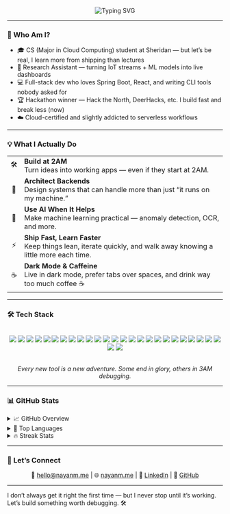 <div align="center">

![Typing SVG](https://readme-typing-svg.demolab.com?font=Fira+Code&pause=1000&color=00FFFF&center=true&vCenter=true&random=false&width=450&lines=%F0%9F%A7%99%E2%80%8D%E2%99%82%EF%B8%8F+Greetings%2C+Fellow+Wanderer!+%F0%9F%9A%80;I'm+Nayan+Mapara!+%F0%9F%A7%91%E2%80%8D%F0%9F%92%BB;A+Student+%F0%9F%91%A8%E2%80%8D%F0%9F%8E%93+%7C+Tech+Enthusiast+%F0%9F%92%BB;I+welcome+you+to+my+profile!+%E2%8F%B3;Don't+remain+idle%2C+venture+forth!+%F0%9F%97%BA%EF%B8%8F)

</div>

---

### 👋 Who Am I?

- 🎓 CS (Major in Cloud Computing) student at Sheridan — but let’s be real, I learn more from shipping than lectures  
- 🔬 Research Assistant — turning IoT streams + ML models into live dashboards  
- 💻 Full-stack dev who loves Spring Boot, React, and writing CLI tools nobody asked for  
- 🏆 Hackathon winner — Hack the North, DeerHacks, etc. I build fast and break less (now)  
- ☁️ Cloud-certified and slightly addicted to serverless workflows

---

### 💡 What I Actually Do
<div align="center">
<table>
<tr>
<td align="center">🛠️</td>
<td><b>Build at 2AM</b><br>Turn ideas into working apps — even if they start at 2AM.</td>
</tr>
<tr>
<td align="center">🧱</td>
<td><b>Architect Backends</b><br>Design systems that can handle more than just “it runs on my machine.”</td>
</tr>
<tr>
<td align="center">🤖</td>
<td><b>Use AI When It Helps</b><br>Make machine learning practical — anomaly detection, OCR, and more.</td>
</tr>
<tr>
<td align="center">⚡</td>
<td><b>Ship Fast, Learn Faster</b><br>Keep things lean, iterate quickly, and walk away knowing a little more each time.</td>
</tr>
<tr>
<td align="center">☕</td>
<td><b>Dark Mode & Caffeine</b><br>Live in dark mode, prefer tabs over spaces, and drink way too much coffee ☕</td>
</tr>
</table>
</div>

---

### 🛠️ Tech Stack
<br/>
<div align="center">

<!-- Languages -->
<img src="https://img.shields.io/badge/Python-3776AB?style=flat&logo=python&logoColor=white" />
<img src="https://img.shields.io/badge/Java-007396?style=flat&logo=java&logoColor=white" />
<img src="https://img.shields.io/badge/JavaScript-F7DF1E?style=flat&logo=javascript&logoColor=black" />
<img src="https://img.shields.io/badge/TypeScript-3178C6?style=flat&logo=typescript&logoColor=white" />
<img src="https://img.shields.io/badge/C-00599C?style=flat&logo=c&logoColor=white" />
<img src="https://img.shields.io/badge/C++-00599C?style=flat&logo=c%2B%2B&logoColor=white" />
<img src="https://img.shields.io/badge/CSharp-239120?style=flat&logo=csharp&logoColor=white" />
<img src="https://img.shields.io/badge/HTML5-E34F26?style=flat&logo=html5&logoColor=white" />
<img src="https://img.shields.io/badge/CSS3-1572B6?style=flat&logo=css3&logoColor=white" />
<img src="https://img.shields.io/badge/Bash-4EAA25?style=flat&logo=gnubash&logoColor=white" />

<!-- Frontend -->
<img src="https://img.shields.io/badge/React-20232A?style=flat&logo=react&logoColor=61DAFB" />
<img src="https://img.shields.io/badge/Angular-DD0031?style=flat&logo=angular&logoColor=white" />
<img src="https://img.shields.io/badge/Three.js-000000?style=flat&logo=three.js&logoColor=white" />

<!-- Backend -->
<img src="https://img.shields.io/badge/SpringBoot-6DB33F?style=flat&logo=springboot&logoColor=white" />
<img src="https://img.shields.io/badge/Flask-000000?style=flat&logo=flask&logoColor=white" />
<img src="https://img.shields.io/badge/Django-092E20?style=flat&logo=django&logoColor=white" />
<img src="https://img.shields.io/badge/Node.js-339933?style=flat&logo=node.js&logoColor=white" />

<!-- DevOps -->
<img src="https://img.shields.io/badge/Docker-2496ED?style=flat&logo=docker&logoColor=white" />
<img src="https://img.shields.io/badge/GitHub%20Actions-2088FF?style=flat&logo=githubactions&logoColor=white" />
<img src="https://img.shields.io/badge/Jenkins-D24939?style=flat&logo=jenkins&logoColor=white" />
<img src="https://img.shields.io/badge/Terraform-623CE4?style=flat&logo=terraform&logoColor=white" />

<!-- Cloud & Infra -->
<img src="https://img.shields.io/badge/AWS-232F3E?style=flat&logo=amazonaws&logoColor=white" />
<img src="https://img.shields.io/badge/Azure-0078D4?style=flat&logo=microsoftazure&logoColor=white" />
<img src="https://img.shields.io/badge/Google%20Cloud-4285F4?style=flat&logo=googlecloud&logoColor=white" />

<!-- Databases -->
<img src="https://img.shields.io/badge/MySQL-4479A1?style=flat&logo=mysql&logoColor=white" />
<img src="https://img.shields.io/badge/MongoDB-47A248?style=flat&logo=mongodb&logoColor=white" />
<img src="https://img.shields.io/badge/Firebase-FFCA28?style=flat&logo=firebase&logoColor=black" />

</div>
<br/>
<p align="center"><i>Every new tool is a new adventure. Some end in glory, others in 3AM debugging.</i></p>


---

### 📊 GitHub Stats

<details>
  <summary>📈 GitHub Overview</summary>
  <div align="center">
    <img src="https://github-readme-stats.vercel.app/api?username=nayanmapara&theme=dark&show_icons=true&count_private=true" alt="GitHub Stats"/>
  </div>
</details>

<details>
  <summary>🧠 Top Languages</summary>
  <div align="center">
    <img src="https://github-readme-stats.vercel.app/api/top-langs/?username=nayanmapara&theme=dark&layout=compact" alt="Top Languages"/>
  </div>
</details>

<details>
  <summary>🔥 Streak Stats</summary>
  <div align="center">
    <img src="https://streak-stats.demolab.com?user=nayanmapara&theme=dark&hide_border=false" alt="GitHub Streak"/>
  </div>
</details>

---

### 🔗 Let’s Connect

<div align="center">

📧 [hello@nayanm.me](mailto:hello@nayanm.me) | 🌐 [nayanm.me](https://nayanm.me) | 💼 [LinkedIn](https://www.linkedin.com/in/nayanmapara/) | 🐙 [GitHub](https://github.com/nayanmapara)

</div>

---

I don’t always get it right the first time — but I never stop until it’s working. Let’s build something worth debugging. 🛠️
